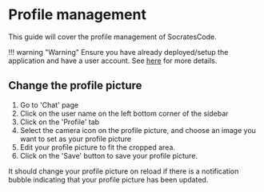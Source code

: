 # Profile management

This guide will cover the profile management of SocratesCode.

!!! warning "Warning"
    Ensure you have already deployed/setup the application and have a user account. See [here](auth.md) for more details.

## Change the profile picture

1. Go to 'Chat' page
2. Click on the user name on the left bottom corner of the sidebar
3. Click on the 'Profile' tab
4. Select the camera icon on the profile picture, and choose an image you want to set as your profile picture
5. Edit your profile picture to fit the cropped area.
6. Click on the 'Save' button to save your profile picture.

It should change your profile picture on reload if there is a notification bubble indicating that your profile picture has been updated.